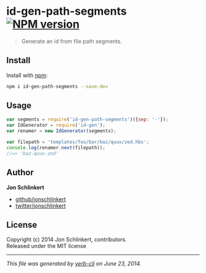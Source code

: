 # id-gen-path-segments [![NPM version](https://badge.fury.io/js/id-gen-path-segments.png)](http://badge.fury.io/js/id-gen-path-segments)

> Generate an id from file path segments.

## Install
Install with [npm](npmjs.org):

```bash
npm i id-gen-path-segments --save-dev
```

## Usage

```js
var segments = require('id-gen-path-segments')({sep: '-'});
var IdGenerator = require('id-gen');
var renamer = new IdGenerator(segments);

var filepath = 'templates/foo/bar/baz/quux/zed.hbs';
console.log(renamer.next(filepath));
//=> 'baz-quux-zed'
```

## Author

**Jon Schlinkert**
 
+ [github/jonschlinkert](https://github.com/jonschlinkert)
+ [twitter/jonschlinkert](http://twitter.com/jonschlinkert) 

## License
Copyright (c) 2014 Jon Schlinkert, contributors.  
Released under the MIT license

***

_This file was generated by [verb-cli](https://github.com/assemble/verb-cli) on June 23, 2014._